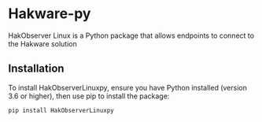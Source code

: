 # Hakware-py

HakObserver Linux is a Python package that allows endpoints to connect to the Hakware solution

## Installation

To install HakObserverLinuxpy, ensure you have Python installed (version 3.6 or higher), then use pip to install the package:

```bash
pip install HakObserverLinuxpy

